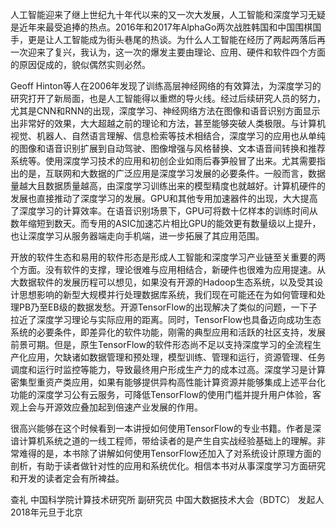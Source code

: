 人工智能迎来了继上世纪九十年代以来的又一次大发展，人工智能和深度学习无疑是近年来最受追捧的热点。2016年和2017年AlphaGo两次战胜韩国和中国围棋国手，更是让人工智能成为街头巷尾的热谈。为什么人工智能在经历了两起两落后再一次迎来了复兴，我认为，这一次的爆发主要由理论、应用、硬件和软件四个方面的原因促成的，貌似偶然实则必然。

Geoff Hinton等人在2006年发现了训练高层神经网络的有效算法，为深度学习的研究打开了新局面，也是人工智能得以重燃的导火线。经过后续研究人员的努力，尤其是CNN和RNN的出现，深度学习、神经网络方法在图像和语音识别方面显示出非常好的效果，大大超越之前的理论和方法，甚至能够突破人类极限。与计算机视觉、机器人、自然语言理解、信息检索等技术相结合，深度学习的应用也从单纯的图像和语音识别扩展到自动驾驶、图像增强与风格替换、文本语音间转换和推荐系统等。使用深度学习技术的应用和初创企业如雨后春笋般冒了出来。尤其需要指出的是，互联网和大数据的广泛应用是深度学习发展的必要条件。一般而言，数据量越大且数据质量越高，由深度学习训练出来的模型精度也就越好。计算机硬件的发展也直接推动了深度学习的发展。GPU和其他专用加速器件的出现，大大提高了深度学习的计算效率。在语音识别场景下，GPU可将数十亿样本的训练时间从数年缩短到数天。而专用的ASIC加速芯片相比GPU的能效更有数量级以上提升，也让深度学习从服务器端走向手机端，进一步拓展了其应用范围。

开放的软件生态和易用的软件形态是形成人工智能和深度学习产业链至关重要的两个方面。没有软件的支撑，理论很难与应用相结合，新硬件也很难为应用提速。从大数据软件的发展历程可以想见，如果没有开源的Hadoop生态系统，以及受其设计思想影响的新型大规模并行处理数据库系统，我们现在可能还在为如何管理和处理PB乃至EB级的数据发愁。开源TensorFlow的出现解决了类似的问题，一下子拉近了深度学习理论与实际应用的距离。同时，TensorFlow也具备迈向成功生态系统的必要条件，即差异化的软件功能，刚需的典型应用和活跃的社区支持，发展前景可期。但是，原生TensorFlow的软件形态尚不足以支持深度学习的全流程生产化应用，欠缺诸如数据管理和预处理，模型训练、管理和运行，资源管理、任务调度和运行时监控等能力，导致最终用户形成生产力的成本过高。深度学习是计算密集型重资产类应用，如果有能够提供异构高性能计算资源并能够集成上述平台化功能的深度学习公有云服务，可降低TensorFlow的使用门槛并提升用户体验，客观上会与开源效应叠加起到倍速产业发展的作用。

很高兴能够在这个时候看到一本讲授如何使用TensorFlow的专业书籍。作者是深谙计算机系统之道的一线工程师，带给读者的是产生自实战经验基础上的理解。非常难得的是，本书除了讲解如何使用TensorFlow还加入了对系统设计原理方面的剖析，有助于读者做针对性的应用和系统优化。相信本书对从事深度学习方面研究和开发的读者定会有所裨益。

查礼
中国科学院计算技术研究所 副研究员
中国大数据技术大会（BDTC） 发起人
2018年元旦于北京
